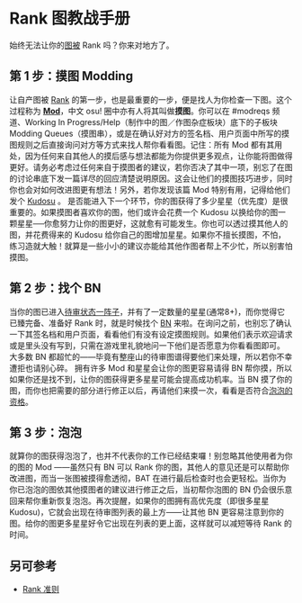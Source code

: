 Rank 图教战手册
================

始终无法让你的[图被](/wiki/Glossary) Rank 吗？你来对地方了。

第 1 步：摸图 Modding
---------------------

让自产图被 [Rank](/wiki/Beatmaps) 的第一步，也是最重要的一步，便是找人为你检查一下图。这个过程称为 [**Mod**](/wiki/Modding)，中文 osu! 圈中亦有人将其叫做**摸图**。你可以在 \#modreqs 频道、Working In Progress/Help（制作中的图／作图杂症板块）底下的子板块 Modding Queues（摸图串），或是在确认好对方的签名档、用户页面中所写的摸图规则之后直接询问对方等方式来找人帮你看看图。记住：所有 Mod 都有其用处，因为任何来自其他人的摸后感与想法都能为你提供更多观点，让你能将图做得更好。请务必考虑过任何来自于摸图者的建议，若你否决了其中一项，别忘了在图的讨论串底下发一篇详尽的回应清楚说明原因。这会让他们的摸图技巧进步，同时你也会对如何改进图更有想法！另外，若你发现该篇 Mod 特别有用，记得给他们发个 [Kudosu](/wiki/Glossary) 。
是否能进入下一个环节，你的图获得了多少星星（优先度）是很重要的。如果摸图者喜欢你的图，他们或许会花费一个 Kudosu 以换给你的图一颗星星──你愈努力让你的图更好，这就愈有可能发生。你也可以透过摸其他人的图，并花费得来的 Kudosu 给你自己的图增加星星。如果你不擅长摸图，不怕，练习造就大触！就算是一些小小的建议亦能给其他作图者帮上不少忙，所以别害怕摸图。

第 2 步：找个 BN
----------------

当你的图已进入[待审状态一阵子](/wiki/Beatmaps)，并有了一定数量的星星(通常8+)，而你觉得它已臻完备、准备好 Rank 时，就是时候找个 [BN](/wiki/People/Beatmap_Nomination_Group) 来啦。在询问之前，也别忘了确认一下其签名档和用户页面，看看他们有没有设定摸图规则。如果他们表示欢迎请求或是里头没有写到，只需在游戏里礼貌地问一下他们是否愿意为你看看图即可。
大多数 BN 都超忙的——毕竟有整座山的待审图谱得要他们来处理，所以若你不幸遭拒也请别心碎。
拥有许多 Mod 和星星会让你的图更容易请得 BN 帮你摸，所以如果你还是找不到，让你的图获得更多星星可能会提高成功机率。当 BN 摸了你的图，而你也把需要的部分进行修正以后，再请他们来摸一次，看看是否符合[泡泡的资格](/wiki/Glossary)。

第 3 步：泡泡
-------------

就算你的图获得泡泡了，也并不代表你的工作已经结束囉！别忽略其他使用者为你的图的 Mod ——虽然只有 BN 可以 Rank 你的图，其他人的意见还是可以帮助你改进图，而当一张图被摸得愈透彻，BAT 在进行最后检查时也会更轻松。当你为你已泡泡的图依其他摸图者的建议进行修正之后，当初帮你泡图的 BN 仍会很乐意回来帮你重新恢复泡泡。再次提醒，如果你的图拥有高优先度（即很多星星 Kudosu)，它就会出现在待审图列表的最上方——让其他 BN 更容易注意到你的图。给你的图更多星星好令它出现在列表的更上面，这样就可以减短等待 Rank 的时间。

另可参考
--------

-   [Rank 准则](/wiki/Ranking_Criteria)
